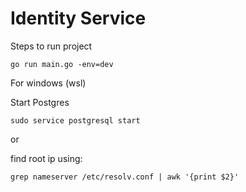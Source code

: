# Identity Service

Steps to run project

```
go run main.go -env=dev
```

For windows (wsl)

Start Postgres

```
sudo service postgresql start
```

or

find root ip using:

```
grep nameserver /etc/resolv.conf | awk '{print $2}'
```

